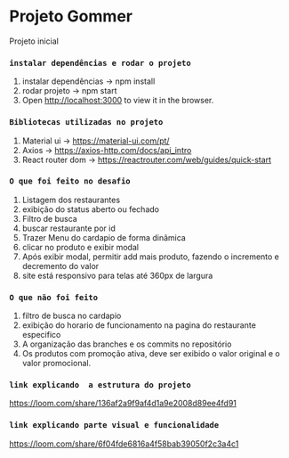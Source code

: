 # Projeto Gommer

Projeto inicial

### `instalar dependências e rodar o projeto`

1. instalar dependências ->  npm install
2. rodar projeto -> npm start 
3. Open [http://localhost:3000](http://localhost:3000) to view it in the browser.

### `Bibliotecas utilizadas no projeto`
1. Material ui -> https://material-ui.com/pt/
2. Axios ->  https://axios-http.com/docs/api_intro
3. React router dom -> https://reactrouter.com/web/guides/quick-start

### `O que foi feito no desafio`
1. Listagem dos restaurantes
2. exibição do status aberto ou fechado 
3. Filtro de busca 
4. buscar restaurante por id
5. Trazer Menu do cardapio de forma dinâmica 
6. clicar no produto e exibir modal 
7. Após exibir modal, permitir add mais produto, fazendo o incremento e decremento do valor
8. site está responsivo para telas até 360px de largura

### `O que não foi feito`
1. filtro de busca no cardapio 
2. exibição do horario de funcionamento na pagina do restaurante especifico 
3. A organização das branches e os commits no repositório
4. Os produtos com promoção ativa, deve ser exibido o valor original e o valor promocional.


### `link explicando  a estrutura do projeto`
https://loom.com/share/136af2a9f9af4d1a9e2008d89ee4fd91


### `link explicando parte visual e funcionalidade`
https://loom.com/share/6f04fde6816a4f58bab39050f2c3a4c1
